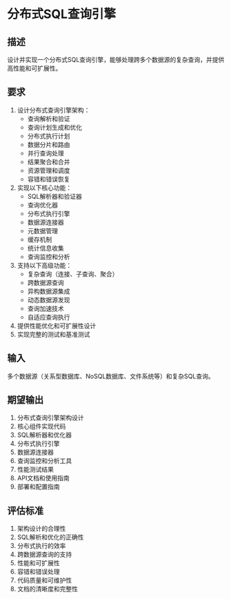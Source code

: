 # 分布式SQL查询引擎

## 描述
设计并实现一个分布式SQL查询引擎，能够处理跨多个数据源的复杂查询，并提供高性能和可扩展性。

## 要求
1. 设计分布式查询引擎架构：
   - 查询解析和验证
   - 查询计划生成和优化
   - 分布式执行计划
   - 数据分片和路由
   - 并行查询处理
   - 结果聚合和合并
   - 资源管理和调度
   - 容错和错误恢复
2. 实现以下核心功能：
   - SQL解析器和验证器
   - 查询优化器
   - 分布式执行引擎
   - 数据源连接器
   - 元数据管理
   - 缓存机制
   - 统计信息收集
   - 查询监控和分析
3. 支持以下高级功能：
   - 复杂查询（连接、子查询、聚合）
   - 跨数据源查询
   - 异构数据源集成
   - 动态数据源发现
   - 查询加速技术
   - 自适应查询执行
4. 提供性能优化和可扩展性设计
5. 实现完整的测试和基准测试

## 输入
多个数据源（关系型数据库、NoSQL数据库、文件系统等）和复杂SQL查询。

## 期望输出
1. 分布式查询引擎架构设计
2. 核心组件实现代码
3. SQL解析器和优化器
4. 分布式执行引擎
5. 数据源连接器
6. 查询监控和分析工具
7. 性能测试结果
8. API文档和使用指南
9. 部署和配置指南

## 评估标准
1. 架构设计的合理性
2. SQL解析和优化的正确性
3. 分布式执行的效率
4. 跨数据源查询的支持
5. 性能和可扩展性
6. 容错和错误处理
7. 代码质量和可维护性
8. 文档的清晰度和完整性